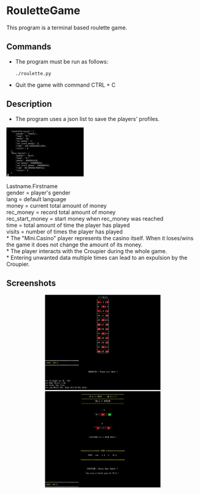 # RouletteGame

This program is a terminal based roulette game.

## Commands

* The program must be run as follows:
  ```
  ./roulette.py
  ```
* Quit the game with command CTRL + C

## Description

* The program uses a json list to save the players' profiles.
 <p>
  <img src="/screenshots/json.png" width="40%" />
 </p>
  Lastname.Firstname<br />
  gender = player's gender<br />
  lang = default language<br />
  money = current total amount of money<br />
  rec_money = record total amount of money<br />
  rec_start_money = start money when rec_money was reached<br />
  time = total amount of time the player has played<br />
  visits = number of times the player has played<br />
* The "Mini.Casino" player represents the casino itself. When it loses/wins the game it does not change the amount of its money.<br />
* The player interacts with the Croupier during the whole game.<br />
* Entering unwanted data multiple times can lead to an expulsion by the Croupier.

## Screenshots

<p align="center">
  <img src="/screenshots/board.png" width="60%" />
  <img src="/screenshots/results.png" width="60%" />
</p>
